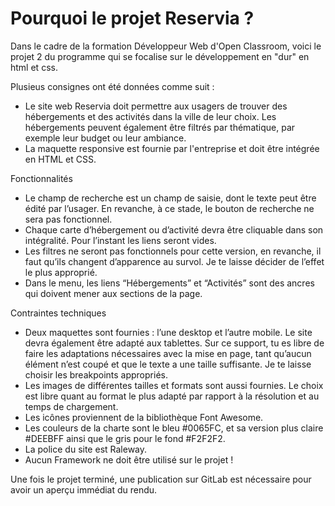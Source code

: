 # Pourquoi le projet Reservia ?

Dans le cadre de la formation Développeur Web d'Open Classroom, voici le projet 2 du programme qui se focalise sur le développement en "dur" en html et css.

Plusieus consignes ont été données comme suit :

- Le site web Reservia doit permettre aux usagers de trouver des hébergements et des activités dans la ville de leur choix. Les hébergements peuvent également être filtrés par thématique, par exemple leur budget ou leur ambiance.
- La maquette responsive est fournie par l'entreprise et doit être intégrée en HTML et CSS.

Fonctionnalités

- Le champ de recherche est un champ de saisie, dont le texte peut être édité par l’usager. En revanche, à ce stade, le bouton de recherche ne sera pas fonctionnel.
- Chaque carte d’hébergement ou d’activité devra être cliquable dans son intégralité. Pour l’instant les liens seront vides.
- Les filtres ne seront pas fonctionnels pour cette version, en revanche, il faut qu’ils changent d’apparence au survol. Je te laisse décider de l’effet le plus approprié.
- Dans le menu, les liens “Hébergements” et “Activités” sont des ancres qui doivent mener aux sections de la page.

Contraintes techniques

- Deux maquettes sont fournies : l’une desktop et l’autre mobile. Le site devra également être adapté aux tablettes. Sur ce support, tu es libre de faire les adaptations nécessaires avec la mise en page, tant qu’aucun élément n’est coupé et que le texte a une taille suffisante. Je te laisse choisir les breakpoints appropriés.
- Les images de différentes tailles et formats sont aussi fournies. Le choix est libre quant au format le plus adapté par rapport à la résolution et au temps de chargement.
- Les icônes proviennent de la bibliothèque Font Awesome. 
- Les couleurs de la charte sont le bleu #0065FC, et sa version plus claire #DEEBFF ainsi que le gris pour le fond #F2F2F2.
- La police du site est Raleway.
- Aucun Framework ne doit être utilisé sur le projet !

Une fois le projet terminé, une publication sur GitLab est nécessaire pour avoir un aperçu immédiat du rendu. 
